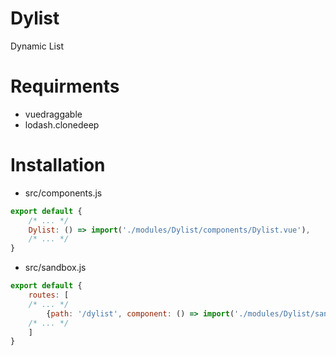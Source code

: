 # Dylist

Dynamic List

# Requirments

- vuedraggable
- lodash.clonedeep

# Installation

- src/components.js
```js
export default {
    /* ... */
    Dylist: () => import('./modules/Dylist/components/Dylist.vue'),
    /* ... */
}
```

- src/sandbox.js
```js
export default {
    routes: [
    /* ... */
        {path: '/dylist', component: () => import('./modules/Dylist/sandbox/DylistSandbox.vue')},
    /* ... */
    ]
}
```

